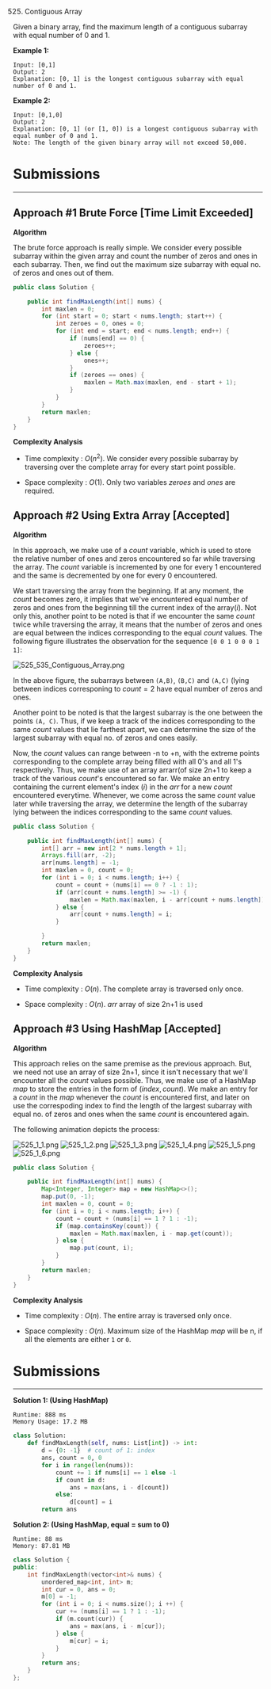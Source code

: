 525. Contiguous Array

Given a binary array, find the maximum length of a contiguous subarray with equal number of 0 and 1.

**Example 1:**
```
Input: [0,1]
Output: 2
Explanation: [0, 1] is the longest contiguous subarray with equal number of 0 and 1.
```

**Example 2:**
```
Input: [0,1,0]
Output: 2
Explanation: [0, 1] (or [1, 0]) is a longest contiguous subarray with equal number of 0 and 1.
Note: The length of the given binary array will not exceed 50,000.
```

# Submissions
---
## Approach #1 Brute Force [Time Limit Exceeded]
**Algorithm**

The brute force approach is really simple. We consider every possible subarray within the given array and count the number of zeros and ones in each subarray. Then, we find out the maximum size subarray with equal no. of zeros and ones out of them.

```java
public class Solution {

    public int findMaxLength(int[] nums) {
        int maxlen = 0;
        for (int start = 0; start < nums.length; start++) {
            int zeroes = 0, ones = 0;
            for (int end = start; end < nums.length; end++) {
                if (nums[end] == 0) {
                    zeroes++;
                } else {
                    ones++;
                }
                if (zeroes == ones) {
                    maxlen = Math.max(maxlen, end - start + 1);
                }
            }
        }
        return maxlen;
    }
}
```

**Complexity Analysis**

* Time complexity : $O(n^2)$. We consider every possible subarray by traversing over the complete array for every start point possible.

* Space complexity : $O(1)$. Only two variables $zeroes$ and $ones$ are required.

## Approach #2 Using Extra Array [Accepted]
**Algorithm**

In this approach, we make use of a $count$ variable, which is used to store the relative number of ones and zeros encountered so far while traversing the array. The $count$ variable is incremented by one for every $\text{1}$ encountered and the same is decremented by one for every $\text{0}$ encountered.

We start traversing the array from the beginning. If at any moment, the $count$ becomes zero, it implies that we've encountered equal number of zeros and ones from the beginning till the current index of the array($i$). Not only this, another point to be noted is that if we encounter the same $count$ twice while traversing the array, it means that the number of zeros and ones are equal between the indices corresponding to the equal $count$ values. The following figure illustrates the observation for the sequence `[0 0 1 0 0 0 1 1]`:

![525_535_Contiguous_Array.png](img/525_535_Contiguous_Array.png)

In the above figure, the subarrays between `(A,B)`, `(B,C)` and `(A,C)` (lying between indices corresponing to $count = 2$ have equal number of zeros and ones.

Another point to be noted is that the largest subarray is the one between the points `(A, C)`. Thus, if we keep a track of the indices corresponding to the same $count$ values that lie farthest apart, we can determine the size of the largest subarray with equal no. of zeros and ones easily.

Now, the $count$ values can range between $\text{-n}$ to $\text{+n}$, with the extreme points corresponding to the complete array being filled with all 0's and all 1's respectively. Thus, we make use of an array arrarr(of size $\text{2n+1}$ to keep a track of the various $count$'s encountered so far. We make an entry containing the current element's index ($i$) in the $arr$ for a new $count$ encountered everytime. Whenever, we come across the same $count$ value later while traversing the array, we determine the length of the subarray lying between the indices corresponding to the same $count$ values.

```java
public class Solution {

    public int findMaxLength(int[] nums) {
        int[] arr = new int[2 * nums.length + 1];
        Arrays.fill(arr, -2);
        arr[nums.length] = -1;
        int maxlen = 0, count = 0;
        for (int i = 0; i < nums.length; i++) {
            count = count + (nums[i] == 0 ? -1 : 1);
            if (arr[count + nums.length] >= -1) {
                maxlen = Math.max(maxlen, i - arr[count + nums.length]);
            } else {
                arr[count + nums.length] = i;
            }

        }
        return maxlen;
    }
}
```

**Complexity Analysis**

* Time complexity : $O(n)$. The complete array is traversed only once.

* Space complexity : $O(n)$. $arr$ array of size $\text{2n+1}$ is used

## Approach #3 Using HashMap [Accepted]
**Algorithm**

This approach relies on the same premise as the previous approach. But, we need not use an array of size $\text{2n+1}$, since it isn't necessary that we'll encounter all the $count$ values possible. Thus, we make use of a HashMap $map$ to store the entries in the form of $(index, count)$. We make an entry for a $count$ in the $map$ whenever the $count$ is encountered first, and later on use the correspoding index to find the length of the largest subarray with equal no. of zeros and ones when the same $count$ is encountered again.

The following animation depicts the process:

![525_1_1.png](img/525_1_1.png)
![525_1_2.png](img/525_1_2.png)
![525_1_3.png](img/525_1_3.png)
![525_1_4.png](img/525_1_4.png)
![525_1_5.png](img/525_1_5.png)
![525_1_6.png](img/525_1_6.png)

```java
public class Solution {

    public int findMaxLength(int[] nums) {
        Map<Integer, Integer> map = new HashMap<>();
        map.put(0, -1);
        int maxlen = 0, count = 0;
        for (int i = 0; i < nums.length; i++) {
            count = count + (nums[i] == 1 ? 1 : -1);
            if (map.containsKey(count)) {
                maxlen = Math.max(maxlen, i - map.get(count));
            } else {
                map.put(count, i);
            }
        }
        return maxlen;
    }
}
```

**Complexity Analysis**
* Time complexity : $O(n)$. The entire array is traversed only once.

* Space complexity : $O(n)$. Maximum size of the HashMap $map$ will be $\text{n}$, if all the elements are either `1` or `0`.

# Submissions
---
**Solution 1: (Using HashMap)**
```
Runtime: 888 ms
Memory Usage: 17.2 MB
```
```python
class Solution:
    def findMaxLength(self, nums: List[int]) -> int:
        d = {0: -1}  # count of 1: index
        ans, count = 0, 0
        for i in range(len(nums)):
            count += 1 if nums[i] == 1 else -1
            if count in d:
                ans = max(ans, i - d[count])
            else:
                d[count] = i
        return ans
```

**Solution 2: (Using HashMap, equal = sum to 0)**
```
Runtime: 88 ms
Memory: 87.81 MB
```
```c++
class Solution {
public:
    int findMaxLength(vector<int>& nums) {
        unordered_map<int, int> m;
        int cur = 0, ans = 0;
        m[0] = -1;
        for (int i = 0; i < nums.size(); i ++) {
            cur += (nums[i] == 1 ? 1 : -1);
            if (m.count(cur)) {
                ans = max(ans, i - m[cur]);
            } else {
                m[cur] = i;
            }
        }
        return ans;
    }
};
```
